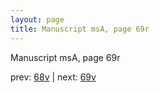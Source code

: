 ```yaml
---
layout: page
title: Manuscript msA, page 69r
---
```


Manuscript msA, page 69r

prev:  [68v](../68v) | next:  [69v](../69v)